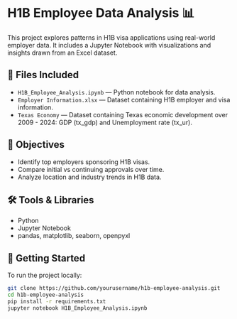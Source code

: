 # H1B Employee Data Analysis 📊

This project explores patterns in H1B visa applications using real-world employer data. It includes a Jupyter Notebook with visualizations and insights drawn from an Excel dataset.

## 📁 Files Included

- `H1B_Employee_Analysis.ipynb` — Python notebook for data analysis.
- `Employer Information.xlsx` — Dataset containing H1B employer and visa information.
- `Texas Economy` — Dataset containing Texas economic development over 2009 - 2024: GDP (tx_gdp) and Unemployment rate (tx_ur).

## 🎯 Objectives

- Identify top employers sponsoring H1B visas.
- Compare initial vs continuing approvals over time.
- Analyze location and industry trends in H1B data.

## 🛠 Tools & Libraries

- Python
- Jupyter Notebook
- pandas, matplotlib, seaborn, openpyxl

## 🚀 Getting Started

To run the project locally:

```bash
git clone https://github.com/yourusername/h1b-employee-analysis.git
cd h1b-employee-analysis
pip install -r requirements.txt
jupyter notebook H1B_Employee_Analysis.ipynb
